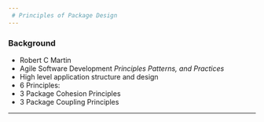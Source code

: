 ```yaml
---
 # Principles of Package Design
---
```

 ### Background
 - Robert C Martin
 - Agile Software Development _Principles Patterns, and Practices_
 - High level application structure and design
 - 6 Principles:
  - 3 Package Cohesion Principles
  - 3 Package Coupling Principles
---
